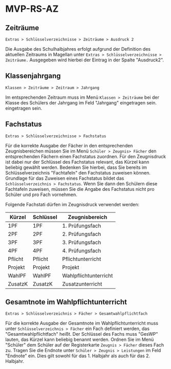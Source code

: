 ﻿# MVP-RS-AZ

## Zeiträume

`Extras > Schlüsselverzeichnisse > Zeiträume > Ausdruck 2`

Die Ausgabe des Schulhalbjahres erfolgt aufgrund der Definition des aktuellen Zeitraums in Magellan unter `Extras > Schlüsselverzeichnisse > Zeiträume.` Ausgegeben wird hierbei der Eintrag in der Spalte "Ausdruck2".

## Klassenjahrgang

`Klassen > Zeiträume > Zeitraum > Jahrgang`

Im entsprechenden Zeitraum muss im Menü `Klassen > Zeiträume` bei der Klasse des Schülers der Jahrgang im Feld "Jahrgang" eingetragen sein. eingetragen sein.

## Fachstatus

`Extras > Schlüsselverzeichnisse > Fachstatus`

Für die korrekte Ausgabe der Fächer in den entsprechenden Zeugnisbereichen müssen Sie im Menü `Schüler > Zeugnis> Fächer` den entsprechenden Fächern einen Fachstatus zuordnen. Für den Zeugnisdruck ist dabei nur der Schlüssel des Fachstatus relevant, das Kürzel kann beliebig gewählt werden. Bedenken Sie hierbei, dass Sie bereits im Schlüsselverzeichnis "Fachtafeln" den Fachstatus zuweisen können. Grundlage für das Zuweisen eines Fachstatus bildet das `Schlüsselverzeichnis > Fachstatus`. Wenn Sie dann den Schülern diese Fachtafeln zuweisen, müssen Sie die Angabe des Fachstatus nicht pro Schüler und pro Fach vornehmen.

Folgende Fachstati dürfen im Zeugnisdruck verwendet werden:

Kürzel |  Schlüssel | Zeugnisbereich
--|--|---
1PF | 1PF | 1. Prüfungsfach
2PF | 2PF | 2. Prüfungsfach
3PF | 3PF | 3. Prüfungsfach
4PF | 4PF | 4. Prüfungsfach
Pflicht | Pflicht | Pflichtunterricht
Projekt | Projekt | Projekt
WahlPF | WahlPF | Wahlpflichtunterricht
ZusatzK | ZusatzK | Zusatzunterricht

## Gesamtnote im Wahlpflichtunterricht

`Extras > Schlüsselverzeichnis > Fächer > Gesamtwahlpflichtfach`

Für die korrekte Ausgabe der Gesamtnote im Wahlpflichtunterricht muss unter `Schlüsselverzeichnis > Fächer` ein Fach definiert werden, das "Gesamtwahlpflichtfach" heißt. Der Schlüssel des Fachs muss "GesWP" lauten, das Kürzel kann beliebig benannt werden. Ordnen Sie im Menü "Schüler" dem Schüler auf der Registerkarte `Zeugnis > Fächer` dieses Fach zu. Tragen Sie die Endnote unter `Schüler > Zeugnis > Leistungen` im Feld "Endnote" ein. Dies gilt sowohl für das 1. Halbjahr als auch für das 2. Halbjahr.